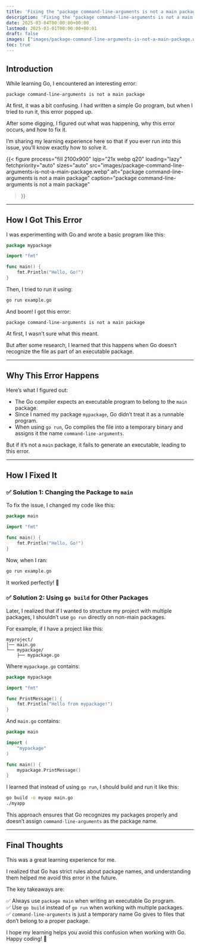 ```yaml
---
title: 'Fixing the "package command-line-arguments is not a main package" Error in Golang'
description: 'Fixing the "package command-line-arguments is not a main package" Error in Go'
date: 2025-03-04T00:00:00+00:00
lastmod: 2025-03-01T00:00:00+00:01
draft: false
images: ["images/package-command-line-arguments-is-not-a-main-package.webp"]
toc: true
---
```


## **Introduction**  

While learning Go, I encountered an interesting error:  

```
package command-line-arguments is not a main package
```  

At first, it was a bit confusing. I had written a simple Go program, but when I tried to run it, this error popped up. 

After some digging, I figured out what was happening, why this error occurs, and how to fix it. 

I’m sharing my learning experience here so that if you ever run into this issue, you’ll know exactly how to solve it.  

{{< figure
  process="fill 2100x900"
  lqip="21x webp q20"
  loading="lazy"
  fetchpriority="auto" 
  sizes="auto"
  src="images/package-command-line-arguments-is-not-a-main-package.webp"
  alt="package command-line-arguments is not a main package"
  caption="package command-line-arguments is not a main package"
>}}

---

## **How I Got This Error**  

I was experimenting with Go and wrote a basic program like this:  

```go
package mypackage

import "fmt"

func main() {
    fmt.Println("Hello, Go!")
}
```

Then, I tried to run it using:  

```sh
go run example.go
```

And boom! I got this error:  

```
package command-line-arguments is not a main package
```

At first, I wasn’t sure what this meant.

But after some research, I learned that this happens when Go doesn’t recognize the file as part of an executable package.

---

## **Why This Error Happens**  

Here’s what I figured out:  

- The Go compiler expects an executable program to belong to the `main` package.  
- Since I named my package `mypackage`, Go didn’t treat it as a runnable program.  
- When using `go run`, Go compiles the file into a temporary binary and assigns it the name `command-line-arguments`. 

But if it’s not a `main` package, it fails to generate an executable, leading to this error.  

---

## **How I Fixed It**  

### ✅ **Solution 1: Changing the Package to `main`** 

To fix the issue, I changed my code like this:  

```go
package main

import "fmt"

func main() {
    fmt.Println("Hello, Go!")
}
```

Now, when I ran:  

```sh
go run example.go
```

It worked perfectly! 🎉  

### ✅ **Solution 2: Using `go build` for Other Packages**  
Later, I realized that if I wanted to structure my project with multiple packages, I shouldn’t use `go run` directly on non-main packages.  

For example, if I have a project like this:  

```
myproject/
│── main.go
└── mypackage/
    ├── mypackage.go
```

Where `mypackage.go` contains:  

```go
package mypackage

import "fmt"

func PrintMessage() {
    fmt.Println("Hello from mypackage!")
}
```

And `main.go` contains:  

```go
package main

import (
    "mypackage"
)

func main() {
    mypackage.PrintMessage()
}
```

I learned that instead of using `go run`, I should build and run it like this:  

```sh
go build -o myapp main.go
./myapp
```

This approach ensures that Go recognizes my packages properly and doesn’t assign `command-line-arguments` as the package name.

---

## **Final Thoughts**  

This was a great learning experience for me.

I realized that Go has strict rules about package names, and understanding them helped me avoid this error in the future. 

The key takeaways are:  

✅ Always use `package main` when writing an executable Go program.  
✅ Use `go build` instead of `go run` when working with multiple packages.  
✅ `command-line-arguments` is just a temporary name Go gives to files that don’t belong to a proper package.  

I hope my learning helps you avoid this confusion when working with Go. Happy coding! 🚀
